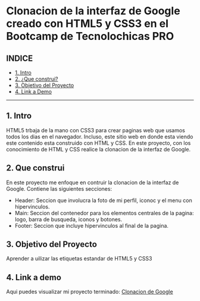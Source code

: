 # Clonacion de la interfaz de Google creado con HTML5 y CSS3 en el Bootcamp de Tecnolochicas PRO


## **INDICE**

* [1. Intro](https://github.com/Dianakoch/DianaOrtizClonGoogle/blob/main/README.md#1-intro)
* [2. ¿Que construi?](https://github.com/Dianakoch/DianaOrtizClonGoogle/blob/main/README.md#2-que-construi)
* [3. Objetivo del Proyecto](https://github.com/Dianakoch/DianaOrtizClonGoogle/blob/main/README.md#3-objetivo-del-proyecto)
* [4. Link a Demo](https://github.com/Dianakoch/DianaOrtizClonGoogle/blob/main/README.md#4-link-a-demo)

****

## 1. Intro
HTML5 trbaja de la mano con CSS3 para crear paginas web que usamos todos los dias en el navegador. Incluso, este sitio web en donde esta viendo este contenido esta construido con HTML y CSS. En este proyecto, con los conocimiento de HTML y CSS realice la clonacion de la interfaz de Google.


## 2. Que construi
En este proyecto me enfoque en contruir la clonacion de la interfaz de Google. Contiene las siguientes secciones:
* Header: Seccion que involucra la foto de mi perfil, iconoc y el menu con hipervinculos.
* Main: Seccion del contenedor para los elementos centrales de la pagina: logo, barra de busqueda, iconos y botones.
* Footer: Seccion que incluye hipervinculos al final de la pagina.

## 3. Objetivo del Proyecto
Aprender a uilizar las etiquetas estandar de HTML5 y CSS3

## 4. Link a demo
Aqui puedes visualizar mi proyecto terminado: [Clonacion de Google](https://spectacular-pie-fffb75.netlify.app)
